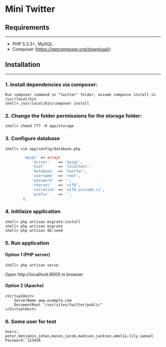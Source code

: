 # Mini Twitter

## Requirements
------------
- PHP 5.3.3+, MySQL.
- Composer (https://getcomposer.org/download/)

## Installation
------------
### 1. Install dependencies via composer:
    Run composer command in "twitter" folder, assume componse install in /usr/local/bin
    shell> /usr/local/bin/composer install

### 2. Change the folder permissions for the storage folder:
    shell> chmod 777 -R app/storage

### 3. Configure database
    shell> vim app/config/database.php

```php
		'mysql' => array(
			'driver'    => 'mysql',
			'host'      => 'localhost',
			'database'  => 'twitter',
			'username'  => 'root',
			'password'  => '',
			'charset'   => 'utf8',
			'collation' => 'utf8_unicode_ci',
			'prefix'    => '',
		),
```

### 4. Initilaize application
    shell> php artisan migrate:install
    shell> php artisan migrate
    shell> php artisan db:seed

### 5. Run application
#### Option 1 (PHP server)
    shell> php artisan serve
Open http://localhost:8000 in browser

#### Option 2 (Apache)
    <VirtualHost>
        ServerName www.example.com
        DocumentRoot "/var/sites/twitter/public"
    </VirtualHost>

### 6. Some user for test
    Users: peter,benjamin,johan,mason,jacob,madison,jackson,amelia,lily,samuel
    Password: 123456
